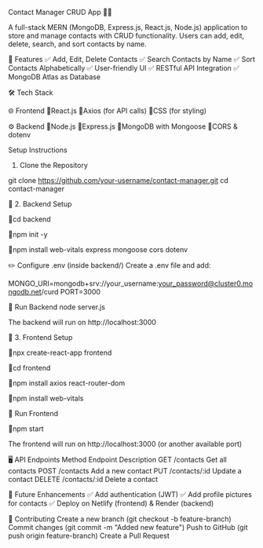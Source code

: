 Contact Manager CRUD App 📝📞

A full-stack MERN (MongoDB, Express.js, React.js, Node.js) application to store and manage contacts with CRUD functionality. Users can add, edit, delete, search, and sort contacts by name.

🚀 Features
✅ Add, Edit, Delete Contacts
✅ Search Contacts by Name
✅ Sort Contacts Alphabetically
✅ User-friendly UI
✅ RESTful API Integration
✅ MongoDB Atlas as Database

🛠 Tech Stack

🌐 Frontend
🔹React.js
🔹Axios (for API calls)
🔹CSS (for styling)

⚙️ Backend
🔹Node.js
🔹Express.js
🔹MongoDB with Mongoose
🔹CORS & dotenv

 Setup Instructions
 1. Clone the Repository

git clone https://github.com/your-username/contact-manager.git
cd contact-manager

🔹 2. Backend Setup

🔹cd backend

🔹npm init -y 
   
🔹npm install web-vitals express mongoose cors dotenv

✏️ Configure .env (inside backend/)
Create a .env file and add:

MONGO_URI=mongodb+srv://your_username:your_password@cluster0.mongodb.net/curd
PORT=3000

🚀 Run Backend
node server.js

The backend will run on http://localhost:3000

🔹 3. Frontend Setup

🔹npx create-react-app frontend

🔹cd frontend

🔹npm install axios react-router-dom

🔹npm install web-vitals   




🚀 Run Frontend

🔹npm start

The frontend will run on http://localhost:3000 (or another available port)

🖥 API Endpoints
Method	Endpoint	Description
GET	/contacts	Get all contacts
POST	/contacts	Add a new contact
PUT	/contacts/:id	Update a contact
DELETE	/contacts/:id	Delete a contact


🎯 Future Enhancements
✅ Add authentication (JWT)
✅ Add profile pictures for contacts
✅ Deploy on Netlify (frontend) & Render (backend)


🎉 Contributing
Create a new branch (git checkout -b feature-branch)
Commit changes (git commit -m "Added new feature")
Push to GitHub (git push origin feature-branch)
Create a Pull Request
